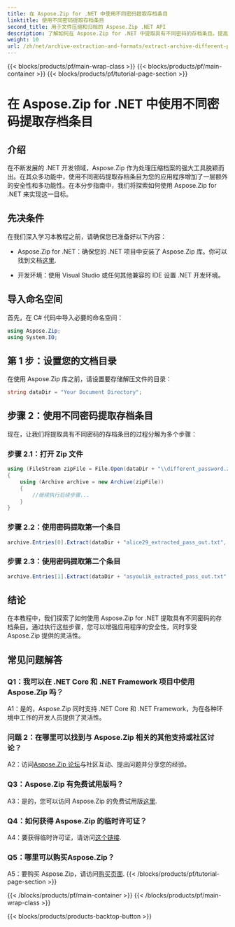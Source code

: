 ```yaml
---
title: 在 Aspose.Zip for .NET 中使用不同密码提取存档条目
linktitle: 使用不同密码提取存档条目
second_title: 用于文件压缩和归档的 Aspose.Zip .NET API
description: 了解如何在 Aspose.Zip for .NET 中提取具有不同密码的存档条目。提高应用程序的安全性和灵活性。
weight: 10
url: /zh/net/archive-extraction-and-formats/extract-archive-different-passwords/
---
```


{{< blocks/products/pf/main-wrap-class >}}
{{< blocks/products/pf/main-container >}}
{{< blocks/products/pf/tutorial-page-section >}}

# 在 Aspose.Zip for .NET 中使用不同密码提取存档条目

## 介绍

在不断发展的 .NET 开发领域，Aspose.Zip 作为处理压缩档案的强大工具脱颖而出。在其众多功能中，使用不同密码提取存档条目为您的应用程序增加了一层额外的安全性和多功能性。在本分步指南中，我们将探索如何使用 Aspose.Zip for .NET 来实现这一目标。

## 先决条件

在我们深入学习本教程之前，请确保您已准备好以下内容：

-  Aspose.Zip for .NET：确保您的 .NET 项目中安装了 Aspose.Zip 库。你可以找到文档[这里](https://reference.aspose.com/zip/net/).

- 开发环境：使用 Visual Studio 或任何其他兼容的 IDE 设置 .NET 开发环境。

## 导入命名空间

首先，在 C# 代码中导入必要的命名空间：

```csharp
using Aspose.Zip;
using System.IO;
```

## 第 1 步：设置您的文档目录

在使用 Aspose.Zip 库之前，请设置要存储解压文件的目录：

```csharp
string dataDir = "Your Document Directory";
```

## 步骤 2：使用不同密码提取存档条目

现在，让我们将提取具有不同密码的存档条目的过程分解为多个步骤：

### 步骤 2.1：打开 Zip 文件

```csharp
using (FileStream zipFile = File.Open(dataDir + "\\different_password.zip", FileMode.Open))
{
    using (Archive archive = new Archive(zipFile))
    {
        //继续执行后续步骤...
    }
}
```

### 步骤 2.2：使用密码提取第一个条目

```csharp
archive.Entries[0].Extract(dataDir + "alice29_extracted_pass_out.txt", "first_pass");
```

### 步骤 2.3：使用密码提取第二个条目

```csharp
archive.Entries[1].Extract(dataDir + "asyoulik_extracted_pass_out.txt", "second_pass");
```

## 结论

在本教程中，我们探索了如何使用 Aspose.Zip for .NET 提取具有不同密码的存档条目。通过执行这些步骤，您可以增强应用程序的安全性，同时享受 Aspose.Zip 提供的灵活性。

## 常见问题解答

### Q1：我可以在 .NET Core 和 .NET Framework 项目中使用 Aspose.Zip 吗？

A1：是的，Aspose.Zip 同时支持 .NET Core 和 .NET Framework，为在各种环境中工作的开发人员提供了灵活性。

### 问题 2：在哪里可以找到与 Aspose.Zip 相关的其他支持或社区讨论？

 A2：访问[Aspose.Zip 论坛](https://forum.aspose.com/c/zip/37)与社区互动、提出问题并分享您的经验。

### Q3：Aspose.Zip 有免费试用版吗？

 A3：是的，您可以访问 Aspose.Zip 的免费试用版[这里](https://releases.aspose.com/).

### Q4：如何获得 Aspose.Zip 的临时许可证？

 A4：要获得临时许可证，请访问[这个链接](https://purchase.aspose.com/temporary-license/).

### Q5：哪里可以购买Aspose.Zip？

 A5：要购买 Aspose.Zip，请访问[购买页面](https://purchase.aspose.com/buy).
{{< /blocks/products/pf/tutorial-page-section >}}

{{< /blocks/products/pf/main-container >}}
{{< /blocks/products/pf/main-wrap-class >}}

{{< blocks/products/products-backtop-button >}}
